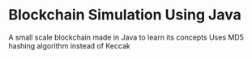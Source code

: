 # Blockchain Simulation Using Java
A small scale blockchain made in Java to learn its concepts
Uses MD5 hashing algorithm instead of Keccak
